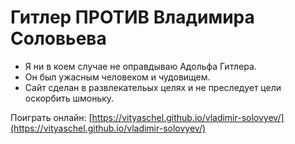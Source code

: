 # Гитлер ПРОТИВ Владимира Соловьева
- Я ни в коем случае не оправдываю Адольфа Гитлера.
- Он был ужасным человеком и чудовищем.
- Сайт сделан в развлекательых целях и не преследует цели оскорбить шмоньку.

Поиграть онлайн: [https://vityaschel.github.io/vladimir-solovyev/](https://vityaschel.github.io/vladimir-solovyev/)
